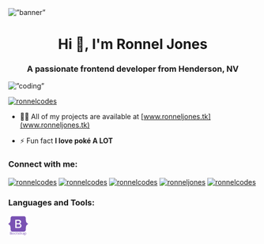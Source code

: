 <img algin=”center” alt=”banner” src="https://i1.lensdump.com/i/t9UwX9.png">
<h1 align="center">Hi 👋, I'm Ronnel Jones</h1>
<h3 align="center">A passionate frontend developer from Henderson, NV</h3>
<img algin=”right” alt=”coding” width=”400” src="https://i.lensdump.com/i/t9Uf9Z.gif">

<p align="left"> <a href="https://twitter.com/ronnelcodes" target="blank"><img src="https://img.shields.io/twitter/follow/ronnelcodes?logo=twitter&style=for-the-badge" alt="ronnelcodes" /></a> </p>

- 👨‍💻 All of my projects are available at [www.ronneljones.tk](www.ronneljones.tk)

- ⚡ Fun fact **I love poké A LOT**

<h3 align="left">Connect with me:</h3>
<p align="left">
<a href="https://codepen.io/ronnelcodes" target="blank"><img align="center" src="https://raw.githubusercontent.com/rahuldkjain/github-profile-readme-generator/master/src/images/icons/Social/codepen.svg" alt="ronnelcodes" height="30" width="40" /></a>
<a href="https://dev.to/ronnelcodes" target="blank"><img align="center" src="https://raw.githubusercontent.com/rahuldkjain/github-profile-readme-generator/master/src/images/icons/Social/devto.svg" alt="ronnelcodes" height="30" width="40" /></a>
<a href="https://twitter.com/ronnelcodes" target="blank"><img align="center" src="https://raw.githubusercontent.com/rahuldkjain/github-profile-readme-generator/master/src/images/icons/Social/twitter.svg" alt="ronnelcodes" height="30" width="40" /></a>
<a href="https://linkedin.com/in/ronneljones" target="blank"><img align="center" src="https://raw.githubusercontent.com/rahuldkjain/github-profile-readme-generator/master/src/images/icons/Social/linked-in-alt.svg" alt="ronneljones" height="30" width="40" /></a>
<a href="https://instagram.com/ronnelcodes" target="blank"><img align="center" src="https://raw.githubusercontent.com/rahuldkjain/github-profile-readme-generator/master/src/images/icons/Social/instagram.svg" alt="ronnelcodes" height="30" width="40" /></a>
</p>

<h3 align="left">Languages and Tools:</h3>
<p align="left"> <a href="https://getbootstrap.com" target="_blank" rel="noreferrer"> <img src="https://raw.githubusercontent.com/devicons/devicon/master/icons/bootstrap/bootstrap-plain-wordmark.svg" alt="bootstrap" width="40" height="40"/> </a> <a href="https://www.w3schools.com/css/" 
